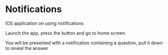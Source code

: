 # Notifications
IOS application on using notifications

Launch the app, press the button and go to home screen.

You will be presented with a notification containing a question, pull it down to reveal the answer

